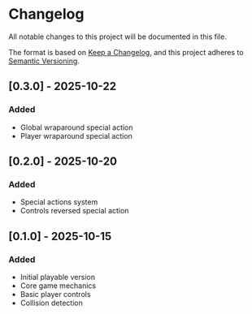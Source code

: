 # Changelog

All notable changes to this project will be documented in this file.

The format is based on [Keep a Changelog](https://keepachangelog.com/en/1.0.0/),
and this project adheres to [Semantic Versioning](https://semver.org/spec/v2.0.0.html).

## [0.3.0] - 2025-10-22

### Added
- Global wraparound special action
- Player wraparound special action

## [0.2.0] - 2025-10-20

### Added
- Special actions system
- Controls reversed special action

## [0.1.0] - 2025-10-15

### Added
- Initial playable version
- Core game mechanics
- Basic player controls
- Collision detection

